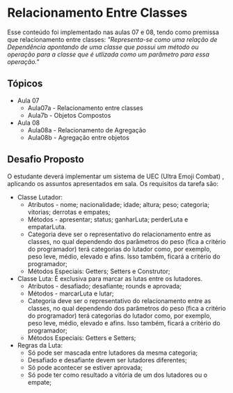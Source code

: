 # Relacionamento Entre Classes
Esse conteúdo foi implementado nas aulas 07 e 08, tendo como premissa que relacionamento entre classes: _"Representa-se como uma relação de Dependência apontando de uma classe que possui um método ou operação para a classe que é utlizada como um parâmetro para essa operação."_ 

## Tópicos 
- Aula 07
  - Aula07a - Relacionamento entre classes
  - Aula7b - Objetos Compostos
- Aula 08
  - Aula08a - Relacionamento de Agregação
  - Aula08b - Agregação entre objetos

## Desafio Proposto 
O estudante deverá implementar um sistema de UEC (Ultra Emoji Combat) , aplicando os assuntos apresentados em sala. Os requisitos da tarefa são: 
- Classe Lutador: 
   - Atributos - nome; nacionalidade; idade; altura; peso; categoria; vitorias; derrotas e empates;
   - Métodos - apresentar; status; ganharLuta; perderLuta e empatarLuta.
   - Categoria deve ser o representativo do relacionamento entre as classes, no qual dependendo dos parâmetros do peso (fica a critério do programador) terá categorias do lutador como, por exemplo, peso leve, médio, elevado e afins. Isso também, ficará a critério do programador;
   - Métodos Especiais: Getters; Setters e Construtor;
 - Classe Luta: É exclusiva para marcar as lutas entre os lutadores.
   - Atributos - desafiado; desafiante; rounds e aprovada;
   - Métodos - marcarLuta e lutar;
   - Categoria deve ser o representativo do relacionamento entre as classes, no qual dependendo dos parâmetros do peso (fica a critério do programador) terá categorias do lutador como, por exemplo, peso leve, médio, elevado e afins. Isso também, ficará a critério do programador;
   - Métodos Especiais: Getters e Setters;
- Regras da Luta:
  - Só pode ser mascada entre lutadores da mesma categoria;
  - Desafiado e desafiante devem ser lutadores diferentes;
  - Só pode acontecer se estiver aprovada;
  - Só pode ter como resultado a vitória de um dos lutadores ou o empate;

